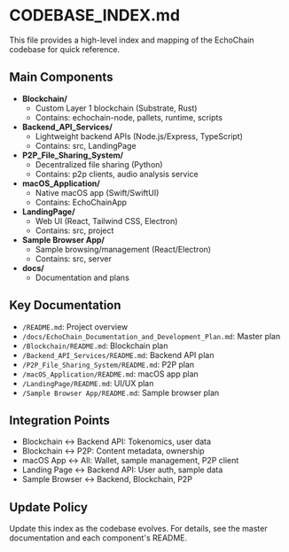 # CODEBASE_INDEX.md

This file provides a high-level index and mapping of the EchoChain codebase for quick reference.

## Main Components

- **Blockchain/**
  - Custom Layer 1 blockchain (Substrate, Rust)
  - Contains: echochain-node, pallets, runtime, scripts
- **Backend_API_Services/**
  - Lightweight backend APIs (Node.js/Express, TypeScript)
  - Contains: src, LandingPage
- **P2P_File_Sharing_System/**
  - Decentralized file sharing (Python)
  - Contains: p2p clients, audio analysis service
- **macOS_Application/**
  - Native macOS app (Swift/SwiftUI)
  - Contains: EchoChainApp
- **LandingPage/**
  - Web UI (React, Tailwind CSS, Electron)
  - Contains: src, project
- **Sample Browser App/**
  - Sample browsing/management (React/Electron)
  - Contains: src, server
- **docs/**
  - Documentation and plans

## Key Documentation

- `/README.md`: Project overview
- `/docs/EchoChain_Documentation_and_Development_Plan.md`: Master plan
- `/Blockchain/README.md`: Blockchain plan
- `/Backend_API_Services/README.md`: Backend API plan
- `/P2P_File_Sharing_System/README.md`: P2P plan
- `/macOS_Application/README.md`: macOS app plan
- `/LandingPage/README.md`: UI/UX plan
- `/Sample Browser App/README.md`: Sample browser plan

## Integration Points

- Blockchain <-> Backend API: Tokenomics, user data
- Blockchain <-> P2P: Content metadata, ownership
- macOS App <-> All: Wallet, sample management, P2P client
- Landing Page <-> Backend API: User auth, sample data
- Sample Browser <-> Backend, Blockchain, P2P

## Update Policy

Update this index as the codebase evolves. For details, see the master documentation and each component's README.
